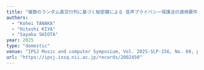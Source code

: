 ```yaml
---
title: "複数のランダム直交行列に基づく秘密鍵による 音声プライバシー保護法の適用要件緩和と攻撃耐性評価"
authors:
  - "Kohei TANAKA"
  - "Hitoshi KIYA"
  - "Sayaka SHIOTA"
year: 2025
type: "domestic"
venue: "IPSJ Music and computer Symposium, Vol. 2025-SLP-156, No. 60, pp. 1-6, 早稲田大学 西早稲田キャンパス, 2025-06-14."
url: "https://ipsj.ixsq.nii.ac.jp/records/2002450"
---
```

